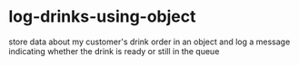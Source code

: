 # log-drinks-using-object
store data about my customer's drink order in an object and log a message indicating whether the drink is ready or still in the queue
